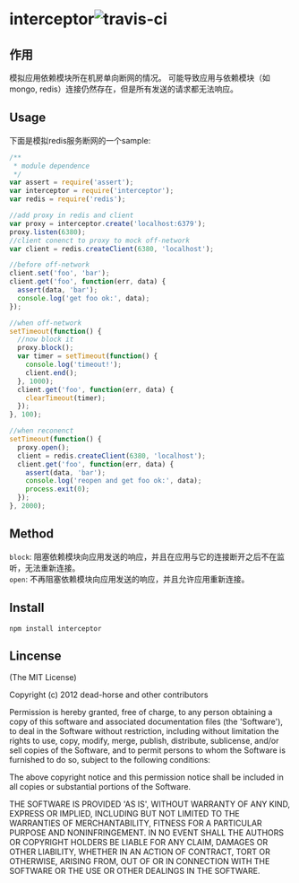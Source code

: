 interceptor![travis-ci](https://secure.travis-ci.org/dead-horse/interceptor.png) 
===========

## 作用
模拟应用依赖模块所在机房单向断网的情况。 可能导致应用与依赖模块（如mongo, redis）连接仍然存在，但是所有发送的请求都无法响应。   

## Usage
下面是模拟redis服务断网的一个sample:   

```js
/**
 * module dependence
 */
var assert = require('assert');
var interceptor = require('interceptor');
var redis = require('redis');

//add proxy in redis and client
var proxy = interceptor.create('localhost:6379');
proxy.listen(6380);
//client conenct to proxy to mock off-network
var client = redis.createClient(6380, 'localhost');

//before off-network
client.set('foo', 'bar');
client.get('foo', function(err, data) {
  assert(data, 'bar');
  console.log('get foo ok:', data);
});

//when off-network
setTimeout(function() {
  //now block it
  proxy.block();
  var timer = setTimeout(function() {
    console.log('timeout!');
    client.end();
  }, 1000);
  client.get('foo', function(err, data) {
    clearTimeout(timer);
  });
}, 100);

//when reconenct
setTimeout(function() {
  proxy.open();
  client = redis.createClient(6380, 'localhost');
  client.get('foo', function(err, data) {
    assert(data, 'bar');
    console.log('reopen and get foo ok:', data);
    process.exit(0);
  });
}, 2000);
```

## Method
`block`: 阻塞依赖模块向应用发送的响应，并且在应用与它的连接断开之后不在监听，无法重新连接。    
`open`: 不再阻塞依赖模块向应用发送的响应，并且允许应用重新连接。  

## Install
`npm install interceptor`

## Lincense
(The MIT License)

Copyright (c) 2012 dead-horse and other contributors

Permission is hereby granted, free of charge, to any person obtaining
a copy of this software and associated documentation files (the
'Software'), to deal in the Software without restriction, including
without limitation the rights to use, copy, modify, merge, publish,
distribute, sublicense, and/or sell copies of the Software, and to
permit persons to whom the Software is furnished to do so, subject to
the following conditions:

The above copyright notice and this permission notice shall be
included in all copies or substantial portions of the Software.

THE SOFTWARE IS PROVIDED 'AS IS', WITHOUT WARRANTY OF ANY KIND,
EXPRESS OR IMPLIED, INCLUDING BUT NOT LIMITED TO THE WARRANTIES OF
MERCHANTABILITY, FITNESS FOR A PARTICULAR PURPOSE AND NONINFRINGEMENT.
IN NO EVENT SHALL THE AUTHORS OR COPYRIGHT HOLDERS BE LIABLE FOR ANY
CLAIM, DAMAGES OR OTHER LIABILITY, WHETHER IN AN ACTION OF CONTRACT,
TORT OR OTHERWISE, ARISING FROM, OUT OF OR IN CONNECTION WITH THE
SOFTWARE OR THE USE OR OTHER DEALINGS IN THE SOFTWARE.
